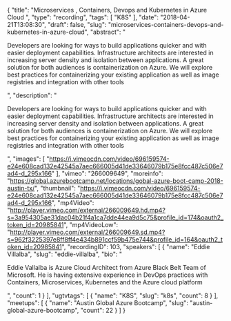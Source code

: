 {
  "title": "Microservices , Containers, Devops and Kubernetes in Azure Cloud ",
  "type": "recording",
  "tags": [
    "K8S"
  ],
  "date": "2018-04-21T13:08:30",
  "draft": false,
  "slug": "microservices-containers-devops-and-kubernetes-in-azure-cloud",
  "abstract": "<p>Developers are looking for ways to build applications quicker and with easier      deployment capabilities. Infrastructure architects are interested in increasing    server density and isolation between applications. A great solution for both  audiences is containerization on Azure. We will explore best practices for containerizing your existing application as well as image registries and integration with other tools </p>",
  "description": "<p>Developers are looking for ways to build applications quicker and with easier      deployment capabilities. Infrastructure architects are interested in increasing    server density and isolation between applications. A great solution for both  audiences is containerization on Azure. We will explore best practices for containerizing your existing application as well as image registries and integration with other tools </p>",
  "images": [
    "https://i.vimeocdn.com/video/696159574-e24e608cad132e42545a7aec666005d41de33646079b175e8fcc487c506e7ad4-d_295x166"
  ],
  "vimeo": "266009649",
  "moreinfo": "https://global.azurebootcamp.net/locations/gobal-azure-boot-camp-2018-austin-tx/",
  "thumbnail": "https://i.vimeocdn.com/video/696159574-e24e608cad132e42545a7aec666005d41de33646079b175e8fcc487c506e7ad4-d_295x166",
  "mp4Video": "http://player.vimeo.com/external/266009649.hd.mp4?s=3a954305ae31dac04b21f4a1ca7dde44ea9d5c75&profile_id=174&oauth2_token_id=20985841",
  "mp4VideoLow": "http://player.vimeo.com/external/266009649.sd.mp4?s=962f3225397e8ff8ff4e434b891ccf59b475e744&profile_id=164&oauth2_token_id=20985841",
  "recordingID": 103,
  "speakers": [
    {
      "name": "Eddie Villalba",
      "slug": "eddie-villalba",
      "bio": "<p>Eddie Vallalba is Azure Cloud Architect from Azure Black Belt Team of Microsoft. He is having extensive experience in DevOps practices with Containers, Microservices, Kubernetes and the Azure cloud platform</p>",
      "count": 1
    }
  ],
  "ugtvtags": [
    {
      "name": "K8S",
      "slug": "k8s",
      "count": 8
    }
  ],
  "meetups": [
    {
      "name": "Austin Global Azure Bootcamp",
      "slug": "austin-global-azure-bootcamp",
      "count": 22
    }
  ]
}